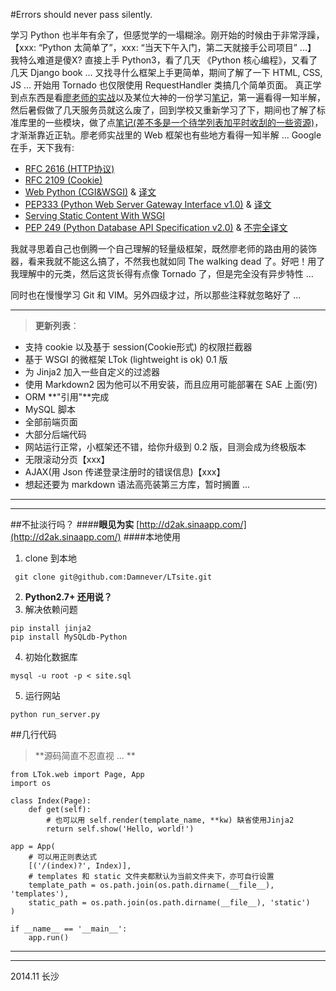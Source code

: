 #Errors should never pass silently.

学习 Python 也半年有余了，但感觉学的一塌糊涂。刚开始的时候由于非常浮躁，【xxx: “Python 太简单了”，xxx: “当天下午入门，第二天就接手公司项目” ...】 我特么难道是傻X? 直接上手 Python3，看了几天 《Python 核心编程》，又看了几天 Django book ... 又找寻什么框架上手更简单，期间了解了一下 HTML, CSS, JS ... 开始用 Tornado 也仅限使用 RequestHandler 类搞几个简单页面。
真正学到点东西是看[廖老师的实战](http://www.liaoxuefeng.com/wiki/001374738125095c955c1e6d8bb493182103fac9270762a000/001397616003925a3d157284cd24bc0952d6c4a7c9d8c55000)以及某位大神的一份学习[笔记](https://github.com/qyuhen/book)，第一遍看得一知半解，然后暑假做了几天服务员就这么废了，回到学校又重新学习了下，期间也了解了标准库里的一些模块，做了点[笔记(差不多是一个待学列表加平时收刮的一些资源)](https://github.com/Damnever/Note)，才渐渐靠近正轨。廖老师实战里的 Web 框架也有些地方看得一知半解 ... Google 在手，天下我有:
- [RFC 2616 (HTTP协议)](http://www.faqs.org/rfcs/rfc2616.html)
- [RFC 2109 (Cookie)](https://www.ietf.org/rfc/rfc2109.txt)
- [Web Python (CGI&WSGI)](http://webpython.codepoint.net/) & [译文](http://www.xefan.com/archives/84004.html)
-  [PEP333 (Python Web Server Gateway Interface v1.0)](http://www.python.org/dev/peps/pep-0333) & [译文](http://www.cnblogs.com/laozhbook/p/python_pep_333.html)
- [Serving Static Content With WSGI](http://pwp.stevecassidy.net/wsgi/static.html)
- [ PEP 249 (Python Database API Specification v2.0)](http://legacy.python.org/dev/peps/pep-0249/) & [不完全译文](http://blog.csdn.net/dajianshi/article/details/7482201)

我就寻思着自己也倒腾一个自己理解的轻量级框架，既然廖老师的路由用的装饰器，看来我就不能这么搞了，不然我也就如同 The walking dead 了。好吧！用了我理解中的元类，然后这货长得有点像 Tornado 了，但是完全没有异步特性 ...

同时也在慢慢学习 Git 和 VIM。另外四级才过，所以那些注释就忽略好了 ...

---

> **更新列表**：
- 支持 cookie 以及基于 session(Cookie形式) 的权限拦截器
- 基于 WSGI 的微框架 LTok (lightweight is ok) 0.1 版
- 为 Jinja2 加入一些自定义的过滤器
- 使用 Markdown2 因为他可以不用安装，而且应用可能部署在 SAE 上面(穷)
- ORM **"引用"**完成
- MySQL 脚本
- 全部前端页面
- 大部分后端代码
- 网站运行正常，小框架还不错，给你升级到 0.2 版，目测会成为终极版本
- 无限滚动分页【xxx】
- AJAX(用 Json 传递登录注册时的错误信息)【xxx】
- 想起还要为 markdown 语法高亮装第三方库，暂时搁置 ...

---

---
##不扯淡行吗？
####**眼见为实** [http://d2ak.sinaapp.com/](http://d2ak.sinaapp.com/)
####本地使用
1. clone 到本地
```
 git clone git@github.com:Damnever/LTsite.git
```
2. **Python2.7+ 还用说？**
3. 解决依赖问题
```
pip install jinja2
pip install MySQLdb-Python
```
4. 初始化数据库
```
mysql -u root -p < site.sql
```
5. 运行网站
```
python run_server.py
```


##几行代码
> **源码简直不忍直视 ... **

```
from LTok.web import Page, App
import os

class Index(Page):
    def get(self):
    	# 也可以用 self.render(template_name, **kw) 缺省使用Jinja2
        return self.show('Hello, world!')

app = App(
	# 可以用正则表达式
    [('/(index)?', Index)],
    # templates 和 static 文件夹都默认为当前文件夹下，亦可自行设置
    template_path = os.path.join(os.path.dirname(__file__), 'templates'),
    static_path = os.path.join(os.path.dirname(__file__), 'static')
)

if __name__ == '__main__':
    app.run()
```

---

***

2014.11 长沙